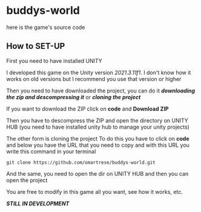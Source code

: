 # buddys-world
here is the game's source code

## How to SET-UP

First you need to have installed UNITY  

I developed this game on the Unity version *2021.3.11f1*. I don't know how it works on old versions but I recommend you use that version or higher

Then you need to have downloaded the project, you can do it ***downloading the zip and descompressing it*** or ***cloning the project***

If you want to download the ZIP click on **code** and **Download ZIP**

Then you have to descompress the ZIP and open the directory on UNITY HUB (you need to have installed unity hub to manage your unity projects)

The other form is cloning the project
To do this you have to click on **code** and below you have the URL that you need to copy
and with this URL you write this command in your terminal

```
git clone https://github.com/omartrese/buddys-world.git
```

And the same, you need to open the dir on UNITY HUB and then you can open the project

You are free to modify in this game all you want, see how it works, etc.



***STILL IN DEVELOPMENT***
